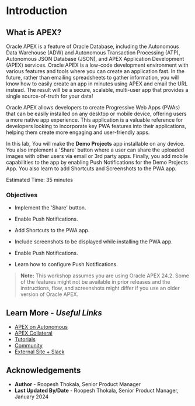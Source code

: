 # Introduction

## **What is APEX?**

Oracle APEX is a feature of Oracle Database, including the Autonomous Data Warehouse (ADW) and Autonomous Transaction Processing (ATP), Autonomous JSON Database (JSON), and APEX Application Development (APEX) services. Oracle APEX is a low-code development environment with various features and tools where you can create an application fast. In the future, rather than emailing spreadsheets to gather information, you will know how to easily create an app in minutes using APEX and email the URL instead. The result will be a secure, scalable, multi-user app that provides a single source-of-truth for your data!

Oracle APEX allows developers to create Progressive Web Apps (PWAs) that can be easily installed on any desktop or mobile device, offering users a more native app experience. This application is a valuable reference for developers looking to incorporate key PWA features into their applications, helping them create more engaging and user-friendly apps.

In this lab, You will make the **Demo Projects** app installable on any device. You also implement a 'Share' button where a user can share the uploaded images with other users via email or 3rd party apps. Finally, you add mobile capabilities to the app by enabling Push Notifications for the Demo Projects App. You also learn to add Shortcuts and Screenshots to the PWA app.

Estimated Time: 35 minutes

### Objectives

- Implement the 'Share' button.

- Enable Push Notifications.

- Add Shortcuts to the PWA app.

- Include screenshots to be displayed while installing the PWA app.

- Enable Push Notifications.

- Learn how to configure Push Notifications.

> **Note:** This workshop assumes you are using Oracle APEX 24.2. Some of the features might not be available in prior releases and the instructions, flow, and screenshots might differ if you use an older version of Oracle APEX.

## Learn More - *Useful Links*

- [APEX on Autonomous](https://apex.oracle.com/autonomous)
- [APEX Collateral](https://www.oracle.com/database/technologies/appdev/apex/collateral.html)
- [Tutorials](https://apex.oracle.com/en/learn/tutorials)
- [Community](https://apex.oracle.com/community)
- [External Site + Slack](http://apex.world)

## Acknowledgements

- **Author** - Roopesh Thokala, Senior Product Manager
- **Last Updated By/Date** - Roopesh Thokala, Senior Product Manager, January 2024